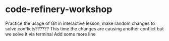 # code-refinery-workshop
Practice the usage of Git in interactive lesson, make random changes
to solve conflicts??????
This time the changes are causing another conflict but we solve it via terminal
Add some more line
